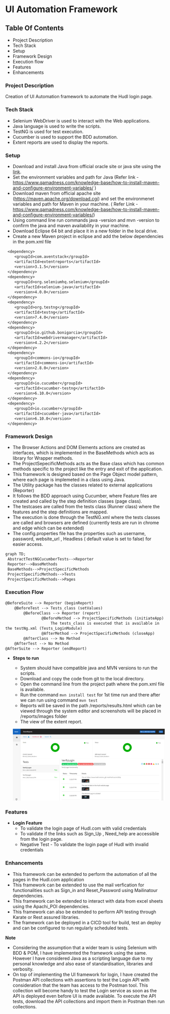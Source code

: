# UI Automation Framework
## Table Of Contents
- Project Description
- Tech Stack
- Setup
- Framework Design
- Execution flow
- Features
- Enhancements

### Project Description
Creation of UI Automation framework to automate the Hudl login page.

### Tech Stack 
- Selenium WebDriver is used to interact with the Web applications.
- Java language is used to write the scripts.
- TestNG is used for test execution.
- Cucumber is used to support the BDD automation.
- Extent reports are used to display the reports.

### Setup
- Download and install Java from official oracle site or java site using the [link](https://www.oracle.com/uk/java/technologies/downloads/). 
- Set the environment variables and path for Java (Refer link - https://www.qamadness.com/knowledge-base/how-to-install-maven-and-configure-environment-variables/ )
- Download maven from official apache site (https://maven.apache.org/download.cgi) and set the environmenet variables and path for Maven in your machine. ( Refer Link - https://www.qamadness.com/knowledge-base/how-to-install-maven-and-configure-environment-variables/)
- Using command line run commands java -version and mvn -version to confirm the java and maven availability in your machine.
- Download Eclipse 64 bit and place it in a new folder in the local drive.
- Create a new Maven project in eclipse and add the below dependencies in the pom.xml file
```
 <dependency>
	<groupId>com.aventstack</groupId>
	<artifactId>extentreports</artifactId>
	<version>3.1.5</version>
 </dependency>
 <dependency>
	<groupId>org.seleniumhq.selenium</groupId>
	<artifactId>selenium-java</artifactId>
	<version>4.0.0</version>
 </dependency>
 <dependency>
 	<groupId>org.testng</groupId>
	<artifactId>testng</artifactId>
	<version>7.4.0</version>
 </dependency>
 <dependency>
 	<groupId>io.github.bonigarcia</groupId>
	<artifactId>webdrivermanager</artifactId>
	<version>4.2.2</version>
 </dependency>
 <dependency>
 	<groupId>commons-io</groupId>
	<artifactId>commons-io</artifactId>
	<version>2.8.0</version>
 </dependency>
 <dependency>
 	<groupId>io.cucumber</groupId>
	<artifactId>cucumber-testng</artifactId>
	<version>6.10.0</version>
 </dependency>
 <dependency>
 	<groupId>io.cucumber</groupId>
	<artifactId>cucumber-java</artifactId>
	<version>6.10.0</version>
 </dependency>
```

### Framework Design
- The Browser Actions and DOM Elements actions are created as interfaces, which is implemented in the BaseMethods which acts as library for Wrapper methods.
- The ProjectSepecificMethods acts as the Base class which has common methods specific to the project like the entry and exit of the application.
- This framework is designed based on the Page Object model pattern, where each page is implemeted in a class using Java.
- The Utility package has the classes related to external applications (Reporter)
- It follows the BDD approach using Cucumber, where Feature files are created and called by the step definition classes (page class).
- The testcases are called from the tests class (Runner class) where the features and the step definitions are mapped.
- The execution is done through the TestNG.xml where the tests classes are called and browsers are defined (currently tests are run in chrome and edge which can be extended)
- The config.properties file has the properties such as username, password, website_url , Headless ( default value is set to false) for easier access.
```mermaid
graph TD;
 AbstractTestNGCucumberTests-->Reporter
 Reporter-->BaseMethods
 BaseMethods-->ProjectSpecificMethods
 ProjectSpecificMethods-->Tests
 ProjectSpecificMethods-->Pages
```

### Execution Flow
```
@BeforeSuite --> Reporter (beginReport)
	@BeforeTest --> Tests_class (setValues)
		@BeforeClass --> Reporter (report)
				@BeforeMethod --> ProjectSpecificMethods (initiateApp)
					The tests_class is executed that is available in the testNg.xml (Tests_LoginModule)
				@AfterMethod --> ProjectSpecificMethods (closeApp)
		@AfterClass --> No Method
	@AfterTest --> No Method
@AfterSuite	--> Reporter (endReport)
```
- **Steps to run** 
  - System should have compatible java and MVN versions to run the scripts.
  - Download and copy the code from git to the local directory.
  - Open the command line from the project path where the pom.xml file is available.
  - Run the command `mvn install test` for 1st time run and there after we can run using command `mvn test`
  - Reports will be saved in the path <ProjectName>/reports/results.html which can be viewed through the system editor and screenshots will be placed in <ProjectName>/reports/images folder
  - The view of the extent report.
  
  ![Extent_Report](https://github.com/Priyanka201394/UI-AutomationFramework/blob/master/Extent_Report.PNG)

### Features
- **Login Feature**
	- To validate the login page of Hudl.com with valid credentials
	- To validate if the links such as Sign_Up , Need_help are accessible from the login page.
	- Negative Test - To validate the login page of Hudl with invalid credentials

### Enhancements
- This framework can be extended to perform the automation of all the pages in the Hudl.com application
- This framework can be extended to use the mail verfication for functionalities such as Sign_in and Reset_Password using Mailinatour dependencies.
- This framework can be extended to interact with data from excel sheets using the Apachi_POI dependencies.
- This framework can also be extended to perform API testing through Karate or Rest assured libraries.
- The framework can be deployed in a CICD tool for build, test an deploy and can be configured to run regularly scheduled tests.

**Note**
- Considering the assumption that a wider team is using Selenium with BDD & POM, I have implemented the framework using the same. However I have considered Java as a scripting language due to my personal knowledge and also ease of standardisation, libraries and verbosity.
- On top of implementing the UI framework for login, I have created the Postman API collections with assertions to test the Login API with consideration that the team has access to the Postman tool. This collection will become handy to test the Login service as soon as the API is deployed even before UI is made available. To execute the API tests, download the API collections and import them in Postman then run collections. 
